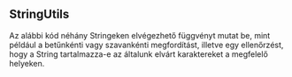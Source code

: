 ## StringUtils
Az alábbi kód néhány Stringeken elvégezhető függvényt mutat be, mint például a betűnkénti vagy szavankénti megfordítást, illetve egy ellenőrzést, hogy a String tartalmazza-e az általunk elvárt karaktereket a megfelelő helyeken.
